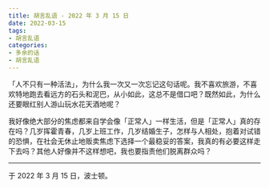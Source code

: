```yaml
---
title: 胡言乱语 - 2022 年 3 月 15 日
date: 2022-03-15
tags:
- 胡言乱语
categories:
- 多余的话
- 胡言乱语
---
```


「人不只有一种活法」，为什么我一次又一次忘记这句话呢。我不喜欢旅游，不喜欢特地跑去看远方的石头和泥巴，从小如此，这总不是借口吧？既然如此，为什么还要眼红别人游山玩水花天酒地呢？

我好像绝大部分的焦虑都来自学会像「正常人」一样生活，但是「正常人」真的存在吗？几岁挥霍青春，几岁上班工作，几岁结婚生子，怎样与人相处，抱着对试错的恐惧，在社会无休止地贩卖焦虑下选择一个最稳妥的答案，我真的有必要这样走下去吗？其他人好像并不这样想吧，我也要指责他们脱离群众吗？

------

于 2022 年 3 月 15 日，波士顿。
